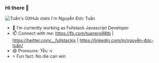 ### Hi there 👋

<!--
**Viruss98/Viruss98** is a ✨ _special_ ✨ repository because its `README.md` (this file) appears on your GitHub profile.-->
![Tuấn's GitHub stats](https://github-readme-stats.vercel.app/api?username=Viruss98&show_icons=true&theme=vue-dark)
I'm Nguyễn Đức Tuấn
- 🔭 I’m currently working as Fullstack Javascript Developer 
- 📫 Connect with me: https://fb.com/tuanpro98tb | https://twitter.com/__fullstackjs | https://linkedin.com/in/nguyễn-đức-tuấn/
- 😄 Pronouns: Tễu :v
- ⚡ Fun fact: No die can win
